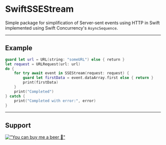 # SwiftSSEStream

Simple package for simplification of Server-sent events using HTTP in Swift implemented using Swift Concurrency's `AsyncSequence`.

----------------------------

## Example

```swift
guard let url = URL(string: "someURL") else { return }
let request = URLRequest(url: url)
do {
    for try await event in SSEStream(request: request) {
        guard let firstData = event.dataArray.first else { return }
        print(firstData)
    }
    print("Completed")
} catch {
    print("Completed with error:", error)
}
```

----------------------------

## Support

[!["You can buy me a beer 🍻"](https://www.buymeacoffee.com/assets/img/custom_images/orange_img.png)](https://bmc.link/robertdresler)
